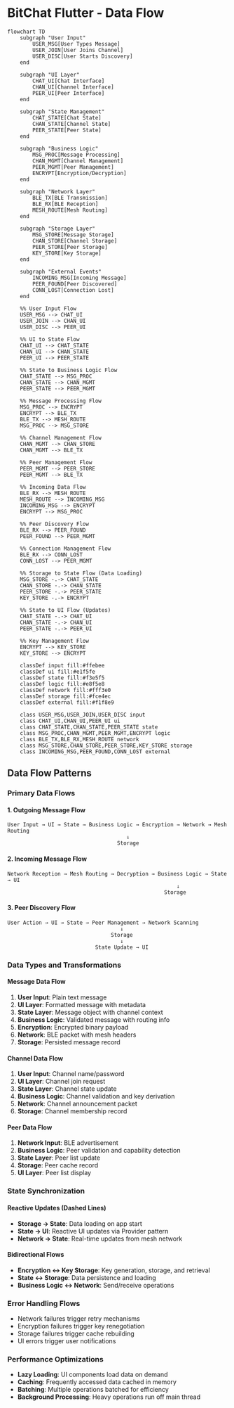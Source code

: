 # BitChat Flutter - Data Flow

```mermaid
flowchart TD
    subgraph "User Input"
        USER_MSG[User Types Message]
        USER_JOIN[User Joins Channel]
        USER_DISC[User Starts Discovery]
    end
    
    subgraph "UI Layer"
        CHAT_UI[Chat Interface]
        CHAN_UI[Channel Interface]
        PEER_UI[Peer Interface]
    end
    
    subgraph "State Management"
        CHAT_STATE[Chat State]
        CHAN_STATE[Channel State]
        PEER_STATE[Peer State]
    end
    
    subgraph "Business Logic"
        MSG_PROC[Message Processing]
        CHAN_MGMT[Channel Management]
        PEER_MGMT[Peer Management]
        ENCRYPT[Encryption/Decryption]
    end
    
    subgraph "Network Layer"
        BLE_TX[BLE Transmission]
        BLE_RX[BLE Reception]
        MESH_ROUTE[Mesh Routing]
    end
    
    subgraph "Storage Layer"
        MSG_STORE[Message Storage]
        CHAN_STORE[Channel Storage]
        PEER_STORE[Peer Storage]
        KEY_STORE[Key Storage]
    end
    
    subgraph "External Events"
        INCOMING_MSG[Incoming Message]
        PEER_FOUND[Peer Discovered]
        CONN_LOST[Connection Lost]
    end
    
    %% User Input Flow
    USER_MSG --> CHAT_UI
    USER_JOIN --> CHAN_UI
    USER_DISC --> PEER_UI
    
    %% UI to State Flow
    CHAT_UI --> CHAT_STATE
    CHAN_UI --> CHAN_STATE
    PEER_UI --> PEER_STATE
    
    %% State to Business Logic Flow
    CHAT_STATE --> MSG_PROC
    CHAN_STATE --> CHAN_MGMT
    PEER_STATE --> PEER_MGMT
    
    %% Message Processing Flow
    MSG_PROC --> ENCRYPT
    ENCRYPT --> BLE_TX
    BLE_TX --> MESH_ROUTE
    MSG_PROC --> MSG_STORE
    
    %% Channel Management Flow
    CHAN_MGMT --> CHAN_STORE
    CHAN_MGMT --> BLE_TX
    
    %% Peer Management Flow
    PEER_MGMT --> PEER_STORE
    PEER_MGMT --> BLE_TX
    
    %% Incoming Data Flow
    BLE_RX --> MESH_ROUTE
    MESH_ROUTE --> INCOMING_MSG
    INCOMING_MSG --> ENCRYPT
    ENCRYPT --> MSG_PROC
    
    %% Peer Discovery Flow
    BLE_RX --> PEER_FOUND
    PEER_FOUND --> PEER_MGMT
    
    %% Connection Management Flow
    BLE_RX --> CONN_LOST
    CONN_LOST --> PEER_MGMT
    
    %% Storage to State Flow (Data Loading)
    MSG_STORE -.-> CHAT_STATE
    CHAN_STORE -.-> CHAN_STATE
    PEER_STORE -.-> PEER_STATE
    KEY_STORE -.-> ENCRYPT
    
    %% State to UI Flow (Updates)
    CHAT_STATE -.-> CHAT_UI
    CHAN_STATE -.-> CHAN_UI
    PEER_STATE -.-> PEER_UI
    
    %% Key Management Flow
    ENCRYPT --> KEY_STORE
    KEY_STORE --> ENCRYPT
    
    classDef input fill:#ffebee
    classDef ui fill:#e1f5fe
    classDef state fill:#f3e5f5
    classDef logic fill:#e8f5e8
    classDef network fill:#fff3e0
    classDef storage fill:#fce4ec
    classDef external fill:#f1f8e9
    
    class USER_MSG,USER_JOIN,USER_DISC input
    class CHAT_UI,CHAN_UI,PEER_UI ui
    class CHAT_STATE,CHAN_STATE,PEER_STATE state
    class MSG_PROC,CHAN_MGMT,PEER_MGMT,ENCRYPT logic
    class BLE_TX,BLE_RX,MESH_ROUTE network
    class MSG_STORE,CHAN_STORE,PEER_STORE,KEY_STORE storage
    class INCOMING_MSG,PEER_FOUND,CONN_LOST external
```

## Data Flow Patterns

### Primary Data Flows

#### 1. Outgoing Message Flow
```
User Input → UI → State → Business Logic → Encryption → Network → Mesh Routing
                                      ↓
                                   Storage
```

#### 2. Incoming Message Flow
```
Network Reception → Mesh Routing → Decryption → Business Logic → State → UI
                                                      ↓
                                                  Storage
```

#### 3. Peer Discovery Flow
```
User Action → UI → State → Peer Management → Network Scanning
                                    ↓
                                 Storage
                                    ↓
                            State Update → UI
```

### Data Types and Transformations

#### Message Data Flow
1. **User Input**: Plain text message
2. **UI Layer**: Formatted message with metadata
3. **State Layer**: Message object with channel context
4. **Business Logic**: Validated message with routing info
5. **Encryption**: Encrypted binary payload
6. **Network**: BLE packet with mesh headers
7. **Storage**: Persisted message record

#### Channel Data Flow
1. **User Input**: Channel name/password
2. **UI Layer**: Channel join request
3. **State Layer**: Channel state update
4. **Business Logic**: Channel validation and key derivation
5. **Network**: Channel announcement packet
6. **Storage**: Channel membership record

#### Peer Data Flow
1. **Network Input**: BLE advertisement
2. **Business Logic**: Peer validation and capability detection
3. **State Layer**: Peer list update
4. **Storage**: Peer cache record
5. **UI Layer**: Peer list display

### State Synchronization

#### Reactive Updates (Dashed Lines)
- **Storage → State**: Data loading on app start
- **State → UI**: Reactive UI updates via Provider pattern
- **Network → State**: Real-time updates from mesh network

#### Bidirectional Flows
- **Encryption ↔ Key Storage**: Key generation, storage, and retrieval
- **State ↔ Storage**: Data persistence and loading
- **Business Logic ↔ Network**: Send/receive operations

### Error Handling Flows
- Network failures trigger retry mechanisms
- Encryption failures trigger key renegotiation
- Storage failures trigger cache rebuilding
- UI errors trigger user notifications

### Performance Optimizations
- **Lazy Loading**: UI components load data on demand
- **Caching**: Frequently accessed data cached in memory
- **Batching**: Multiple operations batched for efficiency
- **Background Processing**: Heavy operations run off main thread